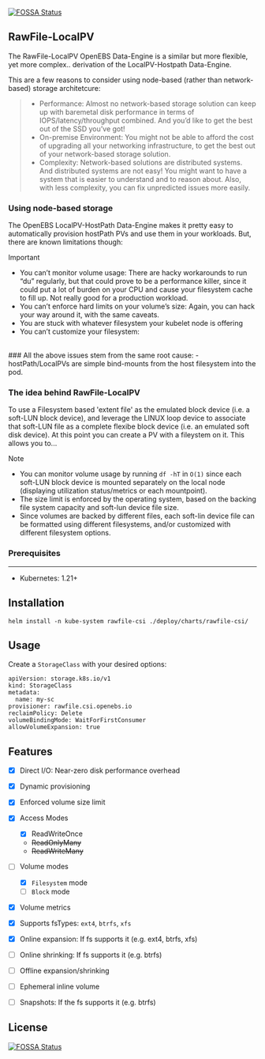 [![FOSSA Status](https://app.fossa.com/api/projects/git%2Bgithub.com%2Fopenebs%2Frawfile-localpv.svg?type=shield)](https://app.fossa.com/projects/git%2Bgithub.com%2Fopenebs%2Frawfile-localpv?ref=badge_shield)

## RawFile-LocalPV
The RawFile-LocalPV OpenEBS Data-Engine is a similar but more flexible, yet more complex.. derivation of the LocalPV-Hostpath Data-Engine. <BR>

This are a few reasons to consider using node-based (rather than network-based) storage architetcure:
> - Performance: Almost no network-based storage solution can keep up with baremetal disk performance in terms of IOPS/latency/throughput combined. And you’d like to get the best out of the SSD you’ve got!
> - On-premise Environment: You might not be able to afford the cost of upgrading all your networking infrastructure, to get the best out of your network-based storage solution.
> - Complexity: Network-based solutions are distributed systems. And distributed systems are not easy! You might want to have a system that is easier to understand and to reason about. Also, with less complexity, you can fix unpredicted issues more easily.

### Using node-based storage
The OpenEBS LocalPV-HostPath Data-Engine makes it pretty easy to automatically provision hostPath PVs and use them in your workloads. But, there are known limitations though:

> [!IMPORTANT]
> - You can’t monitor volume usage: There are hacky workarounds to run “du” regularly, but that could prove to be a performance killer, since it could put a lot of burden on your CPU and cause your filesystem cache to fill up. Not really good for a production workload.
> - You can’t enforce hard limits on your volume’s size: Again, you can hack your way around it, with the same caveats.
> - You are stuck with whatever filesystem your kubelet node is offering
> - You can’t customize your filesystem:

<BR>
### All the above issues stem from the same root cause: 
   - hostPath/LocalPVs are simple bind-mounts from the host filesystem into the pod.

### The idea behind RawFile-LocalPV
To use a Filesystem based 'extent file' as the emulated block device (i.e. a soft-LUN block device), and leverage the LINUX loop device to associate that soft-LUN file as a complete flexibe block device (i.e. an emulated soft disk device). At this point you can create a PV with a fileystem on it. This allows you to...
> [!NOTE]
> - You can monitor volume usage by running `df -hT` in `O(1)` since each soft-LUN block device is mounted separately on the local node (displaying utilization status/metrics or each mountpoint).
> - The size limit is enforced by the operating system, based on the backing file system capacity and soft-lun device file size.
> - Since volumes are backed by different files, each soft-lin device file can be formatted using different filesystems, and/or customized with different filesystem options.


### Prerequisites
---
- Kubernetes: 1.21+

## Installation

`helm install -n kube-system rawfile-csi ./deploy/charts/rawfile-csi/`

Usage
---

Create a `StorageClass` with your desired options:

```
apiVersion: storage.k8s.io/v1
kind: StorageClass
metadata:
  name: my-sc
provisioner: rawfile.csi.openebs.io
reclaimPolicy: Delete
volumeBindingMode: WaitForFirstConsumer
allowVolumeExpansion: true
```

Features
---

- [x] Direct I/O: Near-zero disk performance overhead
- [x] Dynamic provisioning
- [x] Enforced volume size limit
- [x] Access Modes
    - [x] ReadWriteOnce
    - ~~ReadOnlyMany~~
    - ~~ReadWriteMany~~
- [ ] Volume modes
    - [x] `Filesystem` mode
    - [ ] `Block` mode
- [x] Volume metrics
- [x] Supports fsTypes: `ext4`, `btrfs`, `xfs`
- [x] Online expansion: If fs supports it (e.g. ext4, btrfs, xfs)
- [ ] Online shrinking: If fs supports it (e.g. btrfs)
- [ ] Offline expansion/shrinking
- [ ] Ephemeral inline volume
- [ ] Snapshots: If the fs supports it (e.g. btrfs)


## License
[![FOSSA Status](https://app.fossa.com/api/projects/git%2Bgithub.com%2Fopenebs%2Frawfile-localpv.svg?type=large)](https://app.fossa.com/projects/git%2Bgithub.com%2Fopenebs%2Frawfile-localpv?ref=badge_large)
